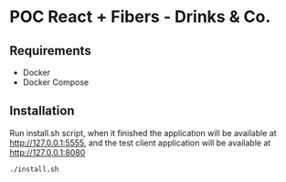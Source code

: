 # POC React + Fibers - Drinks & Co.

## Requirements

* Docker
* Docker Compose

## Installation

Run install.sh script, when it finished the application will be available at http://127.0.0.1:5555,
and the test client application will be available at http://127.0.0.1:8080

```bash
./install.sh
```
